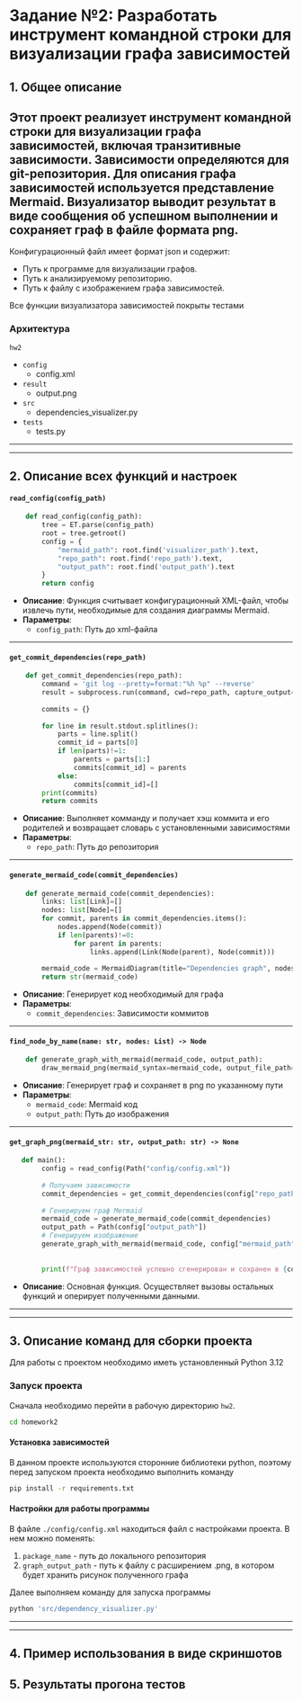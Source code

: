 # Задание №2: Разработать инструмент командной строки для визуализации графа зависимостей

## 1. Общее описание
Этот проект реализует инструмент командной строки для визуализации графа
зависимостей, включая транзитивные зависимости. Зависимости определяются для git-репозитория. Для описания графа зависимостей используется 
представление Mermaid. Визуализатор выводит результат в виде сообщения об
успешном выполнении и сохраняет граф в файле формата png.
---
Конфигурационный файл имеет формат json и содержит:
+ Путь к программе для визуализации графов.
+ Путь к анализируемому репозиторию.
+ Путь к файлу с изображением графа зависимостей.


Все функции визуализатора зависимостей покрыты тестами

### Архитектура
`hw2`
+ `config`
  + config.xml
+ `result` 
  + output.png
+ `src`
  + dependencies_visualizer.py
+ `tests`
  + tests.py


---

---

## 2. Описание всех функций и настроек

#### `read_config(config_path)`
```Python
    def read_config(config_path):
        tree = ET.parse(config_path)
        root = tree.getroot()
        config = {
            "mermaid_path": root.find('visualizer_path').text,
            "repo_path": root.find('repo_path').text,
            "output_path": root.find('output_path').text
        }
        return config
```
- **Описание**: Функция считывает конфигурационный XML-файл, чтобы извлечь пути, необходимые для создания диаграммы Mermaid.
- **Параметры**:
  - `config_path`: Путь до xml-файла

---

#### `get_commit_dependencies(repo_path)`
```Python
    def get_commit_dependencies(repo_path):
        command = 'git log --pretty=format:"%h %p" --reverse'
        result = subprocess.run(command, cwd=repo_path, capture_output=True, text=True)
    
        commits = {}
    
        for line in result.stdout.splitlines():
            parts = line.split()
            commit_id = parts[0]
            if len(parts)!=1:
                parents = parts[1:]
                commits[commit_id] = parents
            else:
                commits[commit_id]=[]
        print(commits)
        return commits
```
- **Описание**: Выполняет комманду и получает хэш коммита и его родителей и возвращает словарь с установленными зависимостями
- **Параметры**:
  - `repo_path`: Путь до репозитория
  

---

#### `generate_mermaid_code(commit_dependencies)`
```Python
    def generate_mermaid_code(commit_dependencies):
        links: list[Link]=[]
        nodes: list[Node]=[]
        for commit, parents in commit_dependencies.items():
            nodes.append(Node(commit))
            if len(parents)!=0:
                for parent in parents:
                    links.append(Link(Node(parent), Node(commit)))
    
        mermaid_code = MermaidDiagram(title="Dependencies graph", nodes=nodes, links=links)
        return str(mermaid_code)
```
- **Описание**: Генерирует код необходимый для графа
- **Параметры**:
  - `commit_dependencies`: Зависимости коммитов

---

#### `find_node_by_name(name: str, nodes: List) -> Node`
```Python
    def generate_graph_with_mermaid(mermaid_code, output_path):
        draw_mermaid_png(mermaid_syntax=mermaid_code, output_file_path=output_path)
```
- **Описание**: Генерирует граф и сохраняет в png по указанному пути
- **Параметры**:
  - `mermaid_code`: Mermaid код 
  - `output_path`: Путь до изображения

---



#### `get_graph_png(mermaid_str: str, output_path: str) -> None`
```Python
   def main():
        config = read_config(Path("config/config.xml"))
    
        # Получаем зависимости
        commit_dependencies = get_commit_dependencies(config["repo_path"])
    
        # Генерируем граф Mermaid
        mermaid_code = generate_mermaid_code(commit_dependencies)
        output_path = Path(config["output_path"])
        # Генерируем изображение
        generate_graph_with_mermaid(mermaid_code, config["mermaid_path"], output_path)
    
    
        print(f"Граф зависимостей успешно сгенерирован и сохранен в {config['output_path']}")

```
- **Описание**: Основная функция. Осуществляет вызовы остальных функций и оперирует полученными данными.


---

---

## 3. Описание команд для сборки проекта
Для работы с проектом необходимо иметь установленный Python 3.12

### Запуск проекта
Сначала необходимо перейти в рабочую директорию ```hw2```.
```bash
cd homework2
```

#### Установка зависимостей
В данном проекте используются сторонние библиотеки python, поэтому перед запуском проекта
необходимо выполнить команду
```bash
pip install -r requirements.txt
```

#### Настройки для работы программы
В файле ```./config/config.xml``` находиться файл с настройками проекта.
В нем можно поменять:
1. ```package_name``` - путь до локального репозитория
2. ```graph_output_path``` - путь к файлу с расширением .png, в котором будет хранить рисунок полученного графа


Далее выполняем команду для запуска программы
```bash
python 'src/dependency_visualizer.py'
```

---

---

## 4. Пример использования в виде скриншотов

## 5. Результаты прогона тестов
